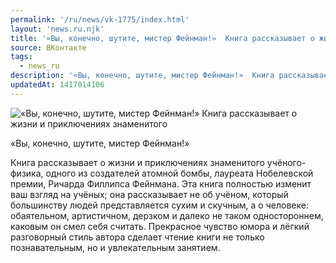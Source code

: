 ```yaml
---
permalink: '/ru/news/vk-1775/index.html'
layout: 'news.ru.njk'
title: '«Вы, конечно, шутите, мистер Фейнман!»  Книга рассказывает о жизни и приключениях знаменитого у'
source: ВКонтакте
tags:
  - news_ru
description: '«Вы, конечно, шутите, мистер Фейнман!»  Книга рассказывает о жизни и приключениях знаменитого'
updatedAt: 1417014106
---
```

![«Вы, конечно, шутите, мистер Фейнман!»  Книга рассказывает о жизни и приключениях знаменитого](https://sun9-45.userapi.com/impf/DS_av3M4E-Nvi9y9Exbdo9uMltw4M-vT2dKJ0Q/ry5Iw5aqdJk.jpg?size=450x505&quality=96&proxy=1&sign=bbb919da2023855ee60454486e4fc45e&c_uniq_tag=C9TdxSm5hmXIMieN7g0c0JanUeAOJDUfyvBpptQOQFo&type=album)

«Вы, конечно, шутите, мистер Фейнман!»

Книга рассказывает о жизни и приключениях знаменитого учёного-физика, одного из создателей атомной бомбы, лауреата Нобелевской премии, Ричарда Филлипса Фейнмана. Эта книга полностью изменит ваш взгляд на учёных; она рассказывает не об учёном, который большинству людей представляется сухим и скучным, а о человеке: обаятельном, артистичном, дерзком и далеко не таком одностороннем, каковым он смел себя считать. Прекрасное чувство юмора и лёгкий разговорный стиль автора сделает чтение книги не только познавательным, но и увлекательным занятием.
